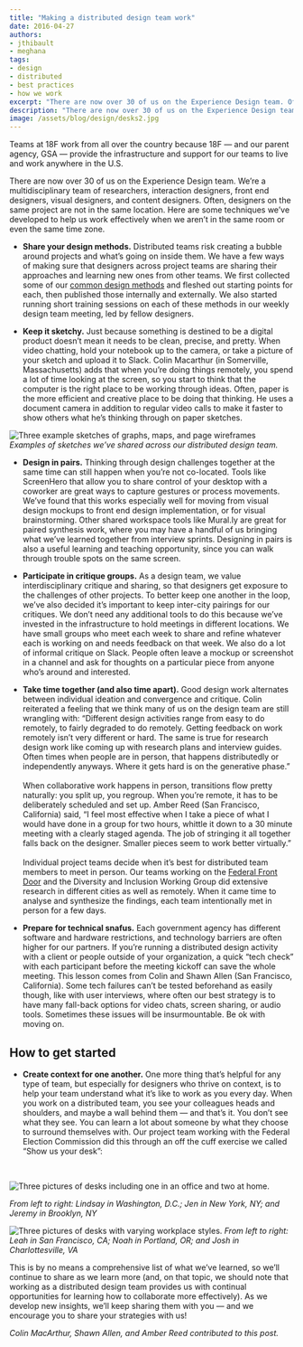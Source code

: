```yaml
---
title: "Making a distributed design team work"
date: 2016-04-27
authors:
- jthibault
- meghana
tags:
- design
- distributed
- best practices
- how we work
excerpt: "There are now over 30 of us on the Experience Design team. Often, designers on the same project are not in the same location. Here are some techniques we’ve developed to help us work effectively when we aren’t in the same room or even the same times zone."
description: "There are now over 30 of us on the Experience Design team. Often, designers on the same project are not in the same location. Here are some techniques we’ve developed to help us work effectively when we aren’t in the same room or even the same times zone."
image: /assets/blog/design/desks2.jpg
---
```


Teams at 18F work from all over the country because 18F — and our parent
agency, GSA — provide the infrastructure and support for our teams to
live and work anywhere in the U.S.

There are now over 30 of us on the Experience Design team. We’re a
multidisciplinary team of researchers, interaction designers, front end
designers, visual designers, and content designers. Often, designers on
the same project are not in the same location. Here are some techniques
we’ve developed to help us work effectively when we aren’t in the same
room or even the same time zone.

-   **Share your design methods.** Distributed teams risk creating a bubble around projects and what’s going on inside them. We have a few ways of making sure that designers across project teams are sharing their approaches and learning new ones from other teams. We first collected some of our [common design methods](https://methods.18f.gov/) and fleshed out starting points for each, then published those internally and externally. We also started running short training sessions on each of these methods in our weekly design team meeting, led by fellow designers.

-   **Keep it sketchy.** Just because something is destined to be a digital product doesn’t mean it needs to be clean, precise, and pretty. When video chatting, hold your notebook up to the camera, or take a picture of your sketch and upload it to Slack. Colin Macarthur (in Somerville, Massachusetts) adds that when you’re doing things remotely, you spend a lot of time looking at the screen, so you start to think that the computer is the right place to be working through ideas. Often, paper is the more efficient and creative place to be doing that thinking. He uses a document camera in addition to regular video calls to make it faster to show others what he’s thinking through on paper sketches.

![Three example sketches of graphs, maps, and page wireframes]({{site.baseurl}}/assets/blog/design/sketches.jpg)
*Examples of sketches we’ve shared across our distributed design team.*

-   **Design in pairs.** Thinking through design challenges together at the same time can still happen when you’re not co-located. Tools like ScreenHero that allow you to share control of your desktop with a coworker are great ways to capture gestures or process movements. We’ve found that this works especially well for moving from visual design mockups to front end design implementation, or for visual brainstorming. Other shared workspace tools like Mural.ly are great for paired synthesis work, where you may have a handful of us bringing what we’ve learned together from interview sprints. Designing in pairs is also a useful learning and teaching opportunity, since you can walk through trouble spots on the same screen.

-   **Participate in critique groups.** As a design team, we value interdisciplinary critique and sharing, so that designers get exposure to the challenges of other projects. To better keep one another in the loop, we’ve also decided it’s important to keep inter-city pairings for our critiques. We don’t need any additional tools to do this because we’ve invested in the infrastructure to hold meetings in different locations. We have small groups who meet each week to share and refine whatever each is working on and needs feedback on that week. We also do a lot of informal critique on Slack. People often leave a mockup or screenshot in a channel and ask for thoughts on a particular piece from anyone who’s around and interested.

-   **Take time together (and also time apart).** Good design work alternates between individual ideation and convergence and critique. Colin reiterated a feeling that we think many of us on the design team are still wrangling with: “Different design activities range from easy to do remotely, to fairly degraded to do remotely. Getting feedback on work remotely isn’t very different or hard. The same is true for research design work like coming up with research plans and interview guides. Often times when people are in person, that happens distributedly or independently anyways. Where it gets hard is on the generative phase.”<br>
  <br>When collaborative work happens in person, transitions flow pretty
  naturally: you split up, you regroup. When you’re remote, it has to be deliberately scheduled and set up. Amber Reed (San Francisco,
  California) said, “I feel most effective when I take a piece of what I
  would have done in a group for two hours, whittle it down to a 30
  minute meeting with a clearly staged agenda. The job of stringing it
  all together falls back on the designer. Smaller pieces seem to work
  better virtually.”<br>
  <br>Individual project teams decide when it’s best for distributed team
  members to meet in person. Our teams working on the [Federal Front
  Door](https://18f.gsa.gov/2016/02/29/informing-the-future-of-the-federal-front-door/)
  and the Diversity and Inclusion Working Group did extensive research
  in different cities as well as remotely. When it came time to analyse
  and synthesize the findings, each team intentionally met in person for
  a few days.

-   **Prepare for technical snafus.** Each government agency has different software and hardware restrictions, and technology barriers are often higher for our partners. If you’re running a distributed design activity with a client or people outside of your organization, a quick “tech check” with each participant before the meeting kickoff can save the whole meeting. This lesson comes from Colin and Shawn Allen (San Francisco, California). Some tech failures can’t be tested beforehand as easily though, like with user interviews, where often our best strategy is to have many fall-back options for video chats, screen sharing, or audio tools. Sometimes these issues will be insurmountable. Be ok with moving on.

How to get started
------------------

-   **Create context for one another.** One more thing that’s helpful for any type of team, but especially for designers who thrive on context, is to help your team understand what it’s like to work as you every day. When you work on a distributed team, you see your colleagues heads and shoulders, and maybe a wall behind them — and that’s it. You don’t see what they see. You can learn a lot about someone by what they choose to surround themselves with. Our project team working with the Federal Election Commission did this through an off the cuff exercise we called “Show us your desk”:

<br />

![Three pictures of desks including one in an office and two at home. ]({{site.baseurl}}/assets/blog/design/desks1.jpg)

*From left to right: Lindsay in Washington, D.C.; Jen in New York, NY; and Jeremy in Brooklyn, NY*

![Three pictures of desks with varying workplace styles.]({{site.baseurl}}/assets/blog/design/desks2.jpg)
*From left to right: Leah in San Francisco, CA; Noah in Portland, OR; and Josh in Charlottesville, VA*

This is by no means a comprehensive list of what we’ve learned, so we’ll
continue to share as we learn more (and, on that topic, we should note
that working as a distributed design team provides us with continual
opportunities for learning how to collaborate more effectively). As we
develop new insights, we’ll keep sharing them with you — and we
encourage you to share your strategies with us!

*Colin MacArthur, Shawn Allen, and Amber Reed contributed to this post.*
